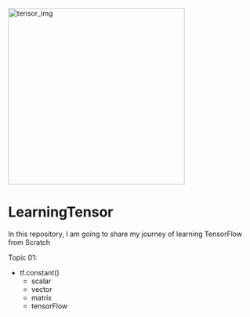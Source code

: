 
<img width="360" alt="tensor_img" src="https://github.com/user-attachments/assets/84ad92ec-7d9a-4330-9764-48b95cb0b933">

# LearningTensor
In this repository, I am going to share my journey of learning TensorFlow from Scratch

Topic 01:
  * tf.constant()
     * scalar 
     * vector 
     * matrix
     * tensorFlow

